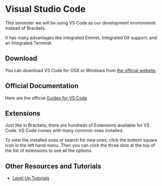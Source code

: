 # Visual Studio Code

This semester we will be using VS Code as our development environment instead of Brackets.

It has many advantages like integrated Emmet, Integrated Git support, and an Integrated Terminal.

## Download

You can download VS Code for OSX or Windows from [the official website](https://code.visualstudio.com/download).

## Official Documentation

Here are the official [Guides for VS Code](https://code.visualstudio.com/docs?start=true)

## Extensions

Just like in Brackets, there are hundreds of Extensions available for VS Code. VS Code comes with many common ones installed.

To view the installed ones or search for new ones, click the bottom square icon in the left hand menu. Then you can click the three dots at the top of the list of extensions to see all the options.


## Other Resources and Tutorials

- [Level Up Tutorials](https://www.leveluptutorials.com/tutorials/vscode-tutorials/git-integration)
